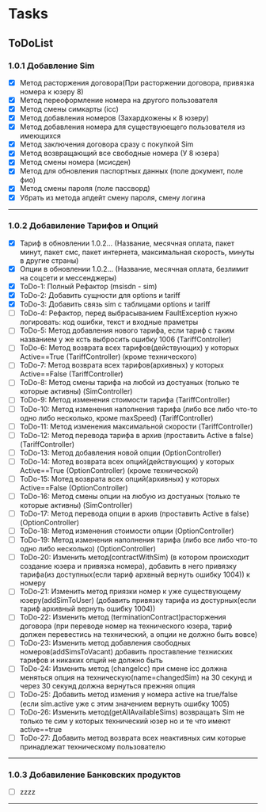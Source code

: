 # Tasks
## ToDoList
### 1.0.1 Добавление Sim
- [x] Метод расторжения договора(При расторжении договора, привязка номера к юзеру 8)
- [x] Метод переоформление номера на другого пользователя
- [x] Метод смены симкарты (icc)
- [x] Метод добавления номеров (Захардкожены к 8 юзеру)
- [x] Метод добавления номера для существуюещего пользователя из имеющихся
- [x] Метод заключения договора сразу с покупкой Sim
- [x] Метод возвращающий все свободные номера (У 8 юзера)
- [x] Метод смены номера (мсисден)
- [x] Метод для обновления паспортных данных (поле документ, поле фио)
- [x] Метод смены пароля (поле пассворд)
- [x] Убрать из метода апдейт смену пароля, смену логина
---------------------------------
### 1.0.2 Добавиление Тарифов и Опций
- [x] Тариф в обновлении 1.0.2... (Название, месячная оплата, пакет минут, пакет смс, пакет интернета, максимальная скорость, минуты в другие страны)
- [x] Опции в обновлении 1.0.2... (Название, месячная оплата, безлимит на соцсети и мессенджеры)
- [x] ToDo-1: Полный Рефактор (msisdn - sim)
- [x] ToDo-2: Добавить сущности для options и tariff
- [x] ToDo-3: Добавить связь sim с таблицами options и tariff
- [ ] ToDo-4: Рефактор, перед выбрасыванием FaultException нужно логировать: код ошибки, текст и входные праметры
- [ ] ToDo-5: Метод добавления нового тарифа, если тариф с таким названием у же ксть выбросить ошибку 1006 (TariffController)
- [ ] ToDo-6: Метод возврата всех тарифов(действующих) у которых Active==True (TariffController) (кроме технического)
- [ ] ToDo-7: Метод возврата всех тарифов(архивных) у которых Active==False (TariffController)
- [ ] ToDo-8: Метод смены тарифа на любой из достуаных (только те которые активны) (SimController)
- [ ] ToDo-9: Метод изменения стоимости тарифа (TariffController)
- [ ] ToDo-10: Метод изменения наполнения тарифа (либо все либо что-то одно либо несколько, кроме maxSpeed) (TariffController)
- [ ] ToDo-11: Метод изменения максимальной скорости (TariffController)
- [ ] ToDo-12: Метод перевода тарифа в архив (проставить Active в false) (TariffController)
- [ ] ToDo-13: Метод добавления новой опции (OptionController)
- [ ] ToDo-14: Мотед возврата всех опций(действующих) у которых Active==True (OptionController) (кроме технической)
- [ ] ToDo-15: Мотед возврата всех опций(архивных) у которых Active==False (OptionController)
- [ ] ToDo-16: Метод смены опции на любую из достуаных (только те которые активны) (SimController)
- [ ] ToDo-17: Метод перевода опции в архив (проставить Active в false) (OptionController)
- [ ] ToDo-18: Метод изменения стоимости опции (OptionController)
- [ ] ToDo-19: Метод изменения наполнения тарифа (либо все либо что-то одно либо несколько) (OptionController)
- [ ] ToDo-20: Изменить метод(contractWithSim) (в котором происходит создание юзера и привязка номера), добавить в него привязку тарифа(из доступных(если тариф архвный вернуть ошибку 1004)) к номеру
- [ ] ToDo-21: Изменить метод приязки номер к уже существующему юзеру(addSimToUser) (добавить привязку тарифа из достурных(если тариф архивный вернуть ошибку 1004))
- [ ] ToDo-22: Изменить метод (terminationContract)расторжения договора (при переводе номер на технического юзера, тариф должен перевестись на технический, а опции не должно быть вовсе)
- [ ] ToDo-23: Изменить метод добавления свободных номеров(addSimsToVacant) добавить проставление техниских тарифов и никаких опций не должно быть
- [ ] ToDo-24: Изменить метод (changeIcc) при смене icc должна меняться опция на техническую(name=changedSim) на 30 секунд и через 30 секунд должна вернуться прежняя опция
- [ ] ToDo-25: Добавить метод измения у номера active на true/false (если sim.active уже с этим значением вернуть ошибку 1005)
- [ ] ToDo-26: Изменить метод(getAllAvailableSims) возвращать Sim не только те сим у которых технический юзер но и те что имеют active==true
- [ ] ToDo-27: Добавить метод возврата всех неактивных сим которые принадлежат техническому пользователю
---------------------------------
### 1.0.3 Добавиление Банковских продуктов
- [ ] zzzz
---------------------------------
